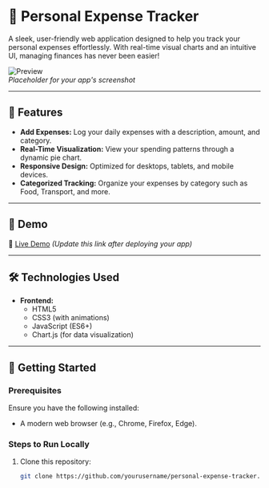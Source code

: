 # 🧾 Personal Expense Tracker

A sleek, user-friendly web application designed to help you track your personal expenses effortlessly. With real-time visual charts and an intuitive UI, managing finances has never been easier!

![Preview](https://via.placeholder.com/800x400.png?text=Expense+Tracker+Preview)  
*Placeholder for your app's screenshot*

---

## 🌟 Features

- **Add Expenses:** Log your daily expenses with a description, amount, and category.  
- **Real-Time Visualization:** View your spending patterns through a dynamic pie chart.  
- **Responsive Design:** Optimized for desktops, tablets, and mobile devices.  
- **Categorized Tracking:** Organize your expenses by category such as Food, Transport, and more.  

---

## 🎥 Demo

🚀 [Live Demo](#) *(Update this link after deploying your app)*

---

## 🛠️ Technologies Used

- **Frontend:**
  - HTML5
  - CSS3 (with animations)
  - JavaScript (ES6+)
  - Chart.js (for data visualization)

---

## 🚀 Getting Started

### Prerequisites
Ensure you have the following installed:
- A modern web browser (e.g., Chrome, Firefox, Edge).

### Steps to Run Locally
1. Clone this repository:
   ```bash
   git clone https://github.com/yourusername/personal-expense-tracker.git
